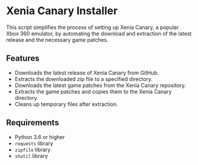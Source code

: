 # Xenia Canary Installer

This script simplifies the process of setting up Xenia Canary, a popular Xbox 360 emulator, by automating the download and extraction of the latest release and the necessary game patches.

## Features

- Downloads the latest release of Xenia Canary from GitHub.
- Extracts the downloaded zip file to a specified directory.
- Downloads the latest game patches from the Xenia Canary repository.
- Extracts the game patches and copies them to the Xenia Canary directory.
- Cleans up temporary files after extraction.

## Requirements

- Python 3.6 or higher
- `requests` library
- `zipfile` library
- `shutil` library
